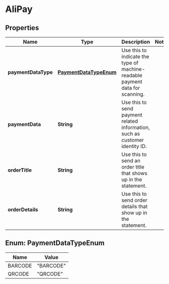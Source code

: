
# AliPay

## Properties
Name | Type | Description | Notes
------------ | ------------- | ------------- | -------------
**paymentDataType** | [**PaymentDataTypeEnum**](#PaymentDataTypeEnum) | Use this to indicate the type of machine-readable payment data for scanning. | 
**paymentData** | **String** | Use this to send payment related information, such as customer identity ID. | 
**orderTitle** | **String** | Use this to send an order title that shows up in the statement. | 
**orderDetails** | **String** | Use this to send order details that show up in the statement. | 


<a name="PaymentDataTypeEnum"></a>
## Enum: PaymentDataTypeEnum
Name | Value
---- | -----
BARCODE | &quot;BARCODE&quot;
QRCODE | &quot;QRCODE&quot;



